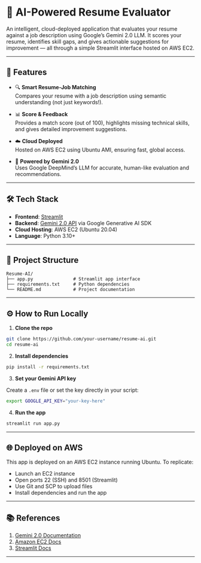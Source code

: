 
# 💼 AI-Powered Resume Evaluator

An intelligent, cloud-deployed application that evaluates your resume against a job description using Google’s Gemini 2.0 LLM. It scores your resume, identifies skill gaps, and gives actionable suggestions for improvement — all through a simple Streamlit interface hosted on AWS EC2.

---

## 🚀 Features

- 🔍 **Smart Resume-Job Matching**  
  Compares your resume with a job description using semantic understanding (not just keywords!).

- 📊 **Score & Feedback**  
  Provides a match score (out of 100), highlights missing technical skills, and gives detailed improvement suggestions.

- ☁️ **Cloud Deployed**  
  Hosted on AWS EC2 using Ubuntu AMI, ensuring fast, global access.

- 🧠 **Powered by Gemini 2.0**  
  Uses Google DeepMind’s LLM for accurate, human-like evaluation and recommendations.

---

## 🛠️ Tech Stack

- **Frontend**: [Streamlit](https://streamlit.io)  
- **Backend**: [Gemini 2.0 API](https://deepmind.google/technologies/gemini) via Google Generative AI SDK  
- **Cloud Hosting**: AWS EC2 (Ubuntu 20.04)  
- **Language**: Python 3.10+

---

## 📂 Project Structure

```
Resume-AI/
├── app.py               # Streamlit app interface
├── requirements.txt     # Python dependencies
└── README.md            # Project documentation
```

---

## ⚙️ How to Run Locally

1. **Clone the repo**

```bash
git clone https://github.com/your-username/resume-ai.git
cd resume-ai
```

2. **Install dependencies**

```bash
pip install -r requirements.txt
```

3. **Set your Gemini API key**

Create a `.env` file or set the key directly in your script:

```bash
export GOOGLE_API_KEY="your-key-here"
```

4. **Run the app**

```bash
streamlit run app.py
```

---

## 🌐 Deployed on AWS

This app is deployed on an AWS EC2 instance running Ubuntu. To replicate:

- Launch an EC2 instance
- Open ports 22 (SSH) and 8501 (Streamlit)
- Use Git and SCP to upload files
- Install dependencies and run the app

---

## 📚 References

1. [Gemini 2.0 Documentation](https://deepmind.google/technologies/gemini)  
2. [Amazon EC2 Docs](https://docs.aws.amazon.com/ec2)  
3. [Streamlit Docs](https://docs.streamlit.io)  

---

